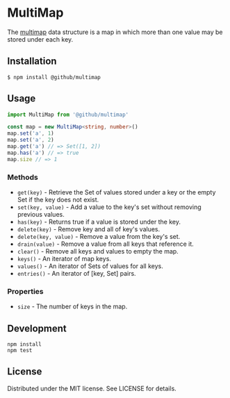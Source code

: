 # MultiMap

The [multimap][1] data structure is a map in which more than one value may be stored under each key.

[1]: https://en.wikipedia.org/wiki/Multimap

## Installation

```
$ npm install @github/multimap
```

## Usage

```js
import MultiMap from '@github/multimap'
```

```ts
const map = new MultiMap<string, number>()
map.set('a', 1)
map.set('a', 2)
map.get('a') // => Set([1, 2])
map.has('a') // => true
map.size // => 1
```

### Methods

- `get(key)` - Retrieve the Set of values stored under a key or the empty Set if the key does not exist.
- `set(key, value)` - Add a value to the key's set without removing previous values.
- `has(key)` - Returns true if a value is stored under the key.
- `delete(key)` - Remove key and all of key's values.
- `delete(key, value)` - Remove a value from the key's set.
- `drain(value)` - Remove a value from all keys that reference it.
- `clear()` - Remove all keys and values to empty the map.
- `keys()` - An iterator of map keys.
- `values()` - An iterator of Sets of values for all keys.
- `entries()` - An iterator of [key, Set<value>] pairs.

### Properties

- `size` - The number of keys in the map.

## Development

```
npm install
npm test
```

## License

Distributed under the MIT license. See LICENSE for details.
